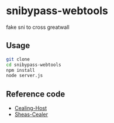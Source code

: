 # snibypass-webtools

 fake sni to cross greatwall

## Usage

```bash
git clone
cd snibypass-webtools
npm install
node server.js
```

## Reference code

- [Cealing-Host](https://github.com/SpaceTimee/Cealing-Host)
- [Sheas-Cealer](https://github.com/SpaceTimee/Sheas-Cealer)
